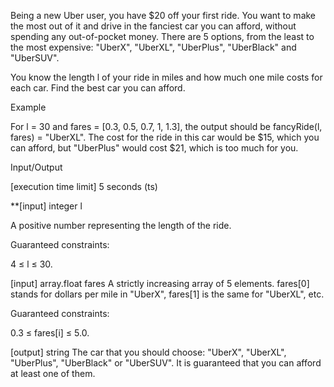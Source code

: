 Being a new Uber user, you have $20 off your first ride. You want to make the most out of it and drive in the fanciest car you can afford, without spending any out-of-pocket money. There are 5 options, from the least to the most expensive: "UberX", "UberXL", "UberPlus", "UberBlack" and "UberSUV".

You know the length l of your ride in miles and how much one mile costs for each car. Find the best car you can afford.

Example

For l = 30 and fares = [0.3, 0.5, 0.7, 1, 1.3], the output should be fancyRide(l, fares) = "UberXL".
The cost for the ride in this car would be $15, which you can afford, but "UberPlus" would cost $21, which is too much for you.

Input/Output

[execution time limit] 5 seconds (ts)

\*\*[input] integer l

A positive number representing the length of the ride.

Guaranteed constraints:

4 ≤ l ≤ 30.

[input] array.float fares
A strictly increasing array of 5 elements. fares[0] stands for dollars per mile in "UberX", fares[1] is the same for "UberXL", etc.

Guaranteed constraints:

0.3 ≤ fares[i] ≤ 5.0.

[output] string
The car that you should choose: "UberX", "UberXL", "UberPlus", "UberBlack" or "UberSUV". It is guaranteed that you can afford at least one of them.
